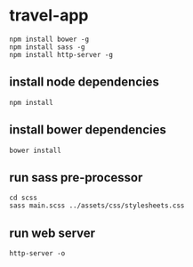 # travel-app
	npm install bower -g
	npm install sass -g
	npm install http-server -g

## install node dependencies
	npm install

## install bower dependencies
	bower install
	
## run sass pre-processor
	cd scss
	sass main.scss ../assets/css/stylesheets.css

## run web server
	http-server -o